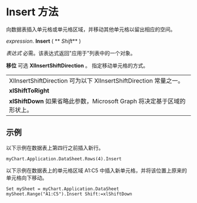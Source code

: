 
# Insert 方法

向数据表插入单元格或单元格区域，并移动其他单元格以留出相应的空间。

 _expression_. **Insert** ( ** _Shift_** )

 _表达式_ 必需。该表达式返回"应用于"列表中的一个对象。

 **移位** 可选
 **XlInsertShiftDirection**
 。 指定移动单元格的方式。

||
|:-----|
|XlInsertShiftDirection 可为以下 XlInsertShiftDirection 常量之一。|
|**xlShiftToRight**|
|**xlShiftDown** 如果省略此参数，Microsoft Graph 将决定基于区域的形状上。|

## 示例

以下示例在数据表上第四行之前插入新行。


```
myChart.Application.DataSheet.Rows(4).Insert
```

以下示例在数据表上的单元格区域 A1:C5 中插入新单元格，并将该位置上原来的单元格向下移动。




```
Set mySheet = myChart.Application.DataSheet 
mySheet.Range("A1:C5").Insert Shift:=xlShiftDown
```

